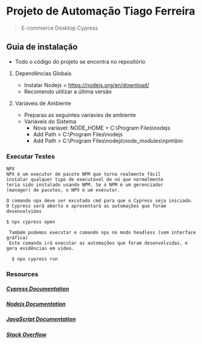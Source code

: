 
# Projeto de Automação Tiago Ferreira
> E-commerce Desktop Cypress


## Guia de instalação
- Todo o código do projeto se encontra no repositório

1. Dependências Globais

    * Instalar Nodejs > https://nodejs.org/en/download/
    - Recomendo utilizar a última versão
    
2. Variáveis de Ambiente
	
	* Preparas as seguintes variavies de ambiente
	- Variáveis do Sistema
		* Nova variavel: NODE_HOME > C:\Program Files\nodejs
		* Add Path > C:\Program Files\nodejs
		* Add Path > C:\Program Files\nodejs\node_modules\npm\bin


### Executar Testes
	NPX
	NPX é um executor de pacote NPM que torna realmente fácil 
	instalar qualquer tipo de executável de nó que normalmente 
	teria sido instalado usando NPM. Se o NPM é um gerenciador 
	(manager) de pacotes, o NPX é um executor.
	
	O comando npx deve ser excutado cmd para que o Cypress seja iniciado.
	O Cypress será aberto e apresentará as automações que foram desenvolvidas
	
	$ npx cypress open
  ```
   Também podemos executar o comando npx no modo headless (sem interface gráfica)
   Este comando irá executar as automações que foram desenvolvidas, e gera evidências em video.

	$ npx cypress run
  ```

### Resources

##### [Cypress Documentation](https://docs.cypress.io/guides/overview/why-cypress)

##### [Nodejs Documentation](https://nodejs.org/en/docs/)

##### [JavaScript Documentation](https://developer.mozilla.org/en-US/docs/Web/JavaScript)

##### [Stack Overflow](http://stackoverflow.com/)

